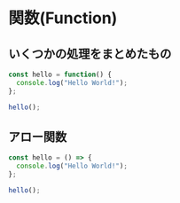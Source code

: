 # 関数(Function)

## いくつかの処理をまとめたもの

```js
const hello = function() {
  console.log("Hello World!");
};

hello();
```

## アロー関数

```js
const hello = () => {
  console.log("Hello World!");
};

hello();
```
